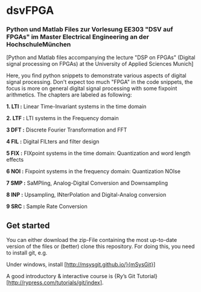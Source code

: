 # dsvFPGA
### Python und Matlab Files zur Vorlesung EE303 "DSV auf FPGAs" im Master Electrical Engineering an der HochschuleMünchen

[Python and Matlab files accompanying the lecture "DSP on FPGAs" (Digital signal processing on FPGAs) at the University of Applied Sciences Munich]

Here, you find python snippets to demonstrate various aspects of digital signal processing. Don't expect too much "FPGA" in the code snippets, the focus is more on general digital signal processing with some fixpoint arithmetics. The chapters are labeled as following:

**1. LTI :** Linear Time-Invariant systems in the time domain

**2. LTF :** LTI systems in the Frequency domain

**3 DFT :** Discrete Fourier Transformation and FFT

**4 FIL :** Digital FILters and filter design

**5 FIX :** FIXpoint systems in the time domain: Quantization and word length effects 

**6 NOI :** Fixpoint systems in the frequency domain: Quantization NOIse

**7 SMP :** SaMPling, Analog-Digital Conversion and Downsampling

**8 INP :** Upsampling, INterPolation and Digital-Analog conversion

**9 SRC :** Sample Rate Conversion

## Get started
You can either download the zip-File containing the most up-to-date version of the files or (better) clone this repository. For doing this, you need to install git, e.g. 

Under windows, install [http://msysgit.github.io/}{mSysGit}]

A good introductory & interactive course is {Ry’s Git Tutorial}[http://rypress.com/tutorials/git/index].
